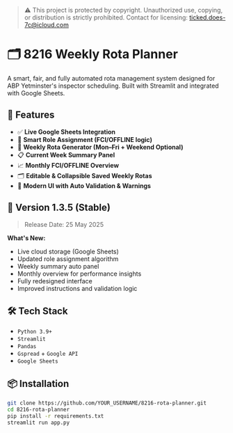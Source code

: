 > ⚠️ This project is protected by copyright. Unauthorized use, copying, or distribution is strictly prohibited.
> Contact for licensing: ticked.does-7c@icloud.com

# 🗂️ 8216 Weekly Rota Planner

A smart, fair, and fully automated rota management system designed for ABP Yetminster's inspector scheduling. Built with Streamlit and integrated with Google Sheets.

## 🔧 Features

- ✅ **Live Google Sheets Integration**
- 🎯 **Smart Role Assignment (FCI/OFFLINE logic)**
- 📆 **Weekly Rota Generator (Mon–Fri + Weekend Optional)**
- 📋 **Current Week Summary Panel**
- 📈 **Monthly FCI/OFFLINE Overview**
- 🗂️ **Editable & Collapsible Saved Weekly Rotas**
- 🎨 **Modern UI with Auto Validation & Warnings**

## 🚀 Version 1.3.5 (Stable)

> Release Date: 25 May 2025

**What's New:**
- Live cloud storage (Google Sheets)
- Updated role assignment algorithm
- Weekly summary auto panel
- Monthly overview for performance insights
- Fully redesigned interface
- Improved instructions and validation logic

## 🛠️ Tech Stack

- `Python 3.9+`
- `Streamlit`
- `Pandas`
- `Gspread` + `Google API`
- `Google Sheets`

## 📦 Installation

```bash
git clone https://github.com/YOUR_USERNAME/8216-rota-planner.git
cd 8216-rota-planner
pip install -r requirements.txt
streamlit run app.py
```
